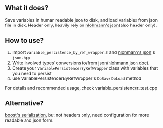## What it does?
Save variables in human readable json to disk, and load variables from json file in disk. Header only, heavily rely on [nlohmann's json](https://github.com/nlohmann/json)(also header only).
## How to use?
1. Import `variable_persistence_by_ref_wrapper.h` and [nlohmann's json](https://github.com/nlohmann/json)'s `json.hpp`  
2. Write involved types' conversions to/from json([nlohmann json doc](https://json.nlohmann.me/features/arbitrary_types/#can-i-write-my-own-serializer-advanced-use)).  
3. Create your `VariablePersistencerByRefWrapper` class with variables that you need to persist  
4. use VariablePersistencerByRefWrapper's `DoSave` `DoLoad` method  

For details and recommended usage, check variable_persistencer_test.cpp
## Alternative?
[boost's serialization](https://www.boost.org/doc/libs/1_86_0/libs/serialization/doc/index.html), but not headers only, need configuration for more readable and json form.
